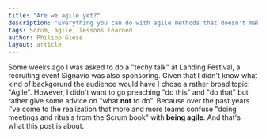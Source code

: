 ```yaml
---
title: "Are we agile yet?"
description: "Everything you can do with agile methods that doesn't make you agile."
tags: Scrum, agile, lessons learned
author: Philipp Giese
layout: article
---
```


Some weeks ago I was asked to do a "techy talk" at Landing Festival, a recruiting event Signavio was also sponsoring.
Given that I didn't know what kind of backgorund the audience would have I chose a rather broad topic: "Agile".
However, I didn't want to go preaching "do this" and "do that" but rather give some advice on "what **not** to do".
Because over the past years I've come to the realization that more and more teams confuse "doing meetings and rituals from the Scrum book" with **being agile**.
And that's what this post is about.
